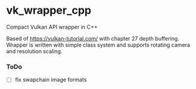 # vk_wrapper_cpp
Compact Vulkan API wrapper in C++


Based of https://vulkan-tutorial.com/ with chapter 27 depth buffering. Wrapper is written with simple class system and supports rotating camera and resolution scaling.

### ToDo
- [ ] fix swapchain image formats
